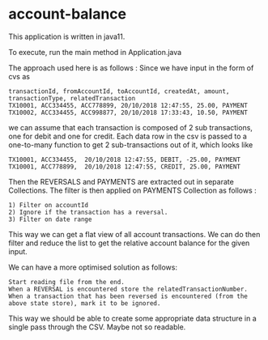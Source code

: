# account-balance
This application is written in java11. 

To execute, run the main method in Application.java


The approach used here is as follows :
Since we have input in the form of cvs as 

```
transactionId, fromAccountId, toAccountId, createdAt, amount, transactionType, relatedTransaction
TX10001, ACC334455, ACC778899, 20/10/2018 12:47:55, 25.00, PAYMENT
TX10002, ACC334455, ACC998877, 20/10/2018 17:33:43, 10.50, PAYMENT
```

we can assume that each transaction is composed of 2 sub transactions, one for debit and one for credit.
Each data row in the csv is passed to a one-to-many function to get 2 sub-transactions out of it, which looks like 
```
TX10001, ACC334455,  20/10/2018 12:47:55, DEBIT, -25.00, PAYMENT
TX10001, ACC778899,  20/10/2018 12:47:55, CREDIT, 25.00, PAYMENT
```

Then the REVERSALS and PAYMENTS are extracted out in separate Collections.
The filter is then applied on PAYMENTS Collection as follows :
```
1) Filter on accountId
2) Ignore if the transaction has a reversal.
3) Filter on date range
```
This way we can get a flat view of all account transactions. We can do then filter and reduce the list to get the relative account balance for the given input.

We can have a more optimised solution as follows:
```
Start reading file from the end. 
When a REVERSAL is encountered store the relatedTransactionNumber.
When a transaction that has been reversed is encountered (from the above state store), mark it to be ignored.
```
This way we should be able to create some appropriate data structure in a single pass through the CSV. Maybe not so readable.
